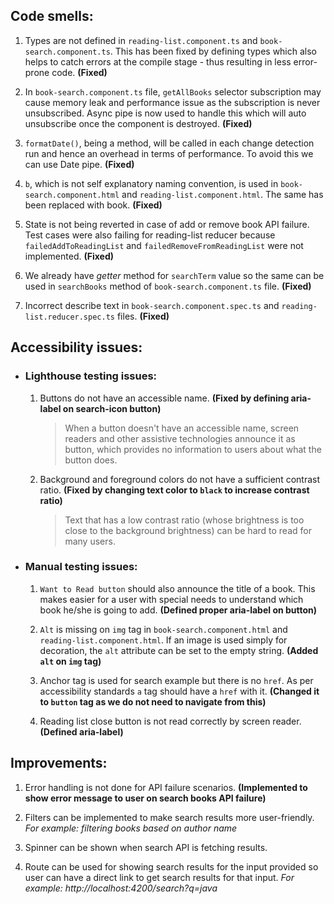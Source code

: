 ## Code smells:

1. Types are not defined in `reading-list.component.ts` and `book-search.component.ts`. This has been fixed by defining types which also helps to catch errors at the compile stage - thus resulting in less error-prone code. **(Fixed)**

2. In `book-search.component.ts` file, `getAllBooks` selector subscription may cause memory leak and performance issue as the subscription is never unsubscribed. Async pipe is now used to handle this which will auto unsubscribe once the component is destroyed. **(Fixed)**

3. `formatDate()`, being a method, will be called in each change detection run and hence an overhead in terms of performance. To avoid this we can use Date pipe. **(Fixed)**

4. `b`, which is not self explanatory naming convention, is used in `book-search.component.html` and `reading-list.component.html`. The same has been replaced with book. **(Fixed)**

5. State is not being reverted in case of add or remove book API failure. Test cases were also failing for reading-list reducer because `failedAddToReadingList` and `failedRemoveFromReadingList` were not implemented. **(Fixed)**

6. We already have *getter* method for `searchTerm` value so the same can be used in `searchBooks` method of `book-search.component.ts` file. **(Fixed)**

7. Incorrect describe text in `book-search.component.spec.ts` and `reading-list.reducer.spec.ts` files. **(Fixed)**

## Accessibility issues:

- ### Lighthouse testing issues:

    1. Buttons do not have an accessible name. **(Fixed by defining aria-label on search-icon button)**
        > When a button doesn't have an accessible name, screen readers and other assistive technologies announce it as button, which provides no information to users about what the button does.
    2. Background and foreground colors do not have a sufficient contrast ratio. **(Fixed by changing text color to `black` to increase contrast ratio)**
        > Text that has a low contrast ratio (whose brightness is too close to the background brightness) can be hard to read for many users.
- ### Manual testing issues:

    1. `Want to Read button` should also announce the title of a book. This makes easier for a user with special needs to understand which book he/she is going to add. **(Defined proper aria-label on button)**

    2. `Alt` is missing on `img` tag in `book-search.component.html` and `reading-list.component.html`. If an image is used simply for decoration, the `alt` attribute can be set to the empty string. **(Added `alt` on `img` tag)**

    3. Anchor tag is used for search example but there is no `href`. As per accessibility standards `a` tag should have a `href` with it. **(Changed it to `button` tag as we do not need to navigate from this)**

    4. Reading list close button is not read correctly by screen reader. **(Defined aria-label)**

## Improvements:

1. Error handling is not done for API failure scenarios. **(Implemented to show error message to user on search books API failure)**

2. Filters can be implemented to make search results more user-friendly. *For example: filtering books based on author name*

3. Spinner can be shown when search API is fetching results.

4. Route can be used for showing search results for the input provided so user can have a direct link to get search results for that input. *For example: http://localhost:4200/search?q=java*